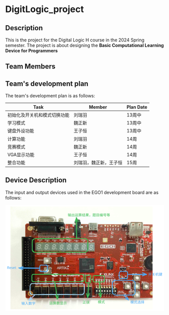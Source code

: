 # DigitLogic_project

## Description

This is the project for the Digital Logic H course in the 2024 Spring semester. The project is about designing the **Basic Computational Learning Device for Programmers**

## Team Members

## Team's development plan

The team's development plan is as follows:

| Task | Member | Plan Date |
|------|--------|-----------|
|初始化及开关机和模式切换功能|刘瑞羽|13周中|
|学习模式|魏正新|13周中|
|键盘外设功能|王子恒|13周中|
|计算功能|刘瑞羽|14周|
|竞赛模式|魏正新|14周|
|VGA显示功能|王子恒|14周|
|整合功能|刘瑞羽，魏正新，王子恒|15周|

## Device Description

The input and output devices used in the EGO1 development board are as follows:

![EGO1 Devices](images/ego1_devices.svg)
